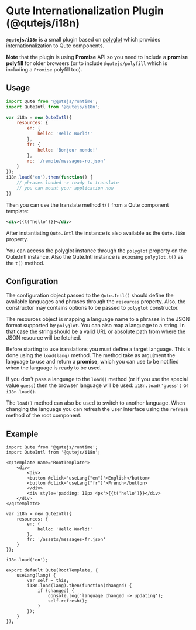 # Qute Internationalization Plugin (@qutejs/i18n)

**`@qutejs/i18n`** is a small plugin based on [polyglot](https://airbnb.io/polyglot.js/) which provides internationalization to Qute components.

**Note** that the plugin is using **Promise** API so you need to include a **promise polyfill** for older browsers (or to include `@qutejs/polyfill` which is including a `Promise` polyfill too).

## Usage

```javascript
import Qute from '@qutejs/runtime';
import QuteIntl from '@qutejs/i18n';

var i18n = new QuteIntl({
	resources: {
		en: {
			hello: 'Hello World!'
		},
		fr: {
			hello: 'Bonjour monde!'
		},
		ro: '/remote/messages-ro.json'
	}
});
i18n.load('en').then(function() {
	// phrases loaded -> ready to translate
	// you can mount your application now
})
```

Then you can use the translate method `t()` from a Qute component template:

```xml
<div>{{t('hello')}}</div>
```

After instantiating `Qute.Intl` the instance is also available as the  `Qute.i18n` property.

You can access the polyglot instance through the `polyglot` property on the Qute.Intl instance. Also the Qute.Intl instance is exposing `polyglot.t()` as the `t()` method.

## Configuration

The configuration object passed to the `Qute.Intl()` should define the available languages and phrases through the `resources` property. Also, the constructor may contains options to be passed to `polyglot` constructor.

The resources object is mapping a language name to a phrases in the JSON format supported by `polyglot`. You can also map a language to a string. In that case the string should be a valid URL or absolute path from where the JSON resource will be fetched.

Before starting to use translations you must define a target language. This is done using the `load(lang)` method. The method take as argujment the language to use and return a **promise**, which you can use to be notified when the language is ready to be used.

If you don't pass a language to the `load()` method (or if you use the special value `guess`) then the browser language will be used: `i18n.load('guess')` or `i18n.load()`.

The `load()` method can also be used to switch to another language. When changing the language you can refresh the user interface using the `refresh` method of the root component.

## Example

```jsq
import Qute from '@qutejs/runtime';
import QuteIntl from '@qutejs/i18n';

<q:template name='RootTemplate'>
	<div>
		<div>
		<button @click='useLang("en")'>English</button>
		<button @click='useLang("fr")'>French</button>
		</div>
		<div style='padding: 10px 4px'>{{t('hello')}}</div>
	</div>
</q:template>

var i18n = new QuteIntl({
	resources: {
		en: {
			hello: 'Hello World!'
		},
		fr: '/assets/messages-fr.json'
	}
});

i18n.load('en');

export default Qute(RootTemplate, {
	useLang(lang) {
		var self = this;
		i18n.load(lang).then(function(changed) {
			if (changed) {
				console.log('language changed -> updating');
				self.refresh();
			}
		});
	}
});
```


